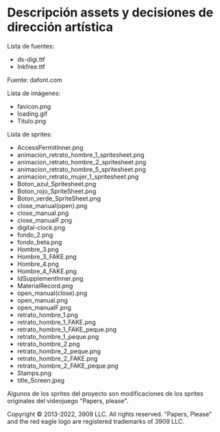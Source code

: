 # Descripción assets y decisiones de dirección artística
Lista de fuentes:
- ds-digi.ttf
- Inkfree.ttf

Fuente: dafont.com

Lista de imágenes:
- favicon.png
- loading.gif
- Titulo.png

Lista de sprites:
- AccessPermitInner.png
- animacion_retrato_hombre_1_spritesheet.png
- animacion_retrato_hombre_2_spritesheet.png
- animacion_retrato_hombre_5_spritesheet.png
- animacion_retrato_mujer_1_spritesheet.png
- Boton_azul_Spritesheet.png
- Boton_rojo_SpriteSheet.png
- Boton_verde_SpriteSheet.png
- close_manual(open).png
- close_manual.png
- close_manualF.png
- digital-clock.png
- fondo_2.png
- fondo_beta.png
- Hombre_3.png
- Hombre_3_FAKE.png
- Hombre_4.png
- Hombre_4_FAKE.png
- IdSupplementInner.png
- MaterialRecord.png
- open_manual(close).png
- open_manual.png
- open_manualF.png
- retrato_hombre_1.png
- retrato_hombre_1_FAKE.png
- retrato_hombre_1_FAKE_peque.png 
- retrato_hombre_1_peque.png
- retrato_hombre_2.png
- retrato_hombre_2_peque.png
- retrato_hombre_2_FAKE.png
- retrato_hombre_2_FAKE_peque.png
- Stamps.png
- title_Screen.jpeg

Algunos de los sprites del proyecto son modificaciones de los sprites originales del videojuego "Papers, please".

Copyright © 2013-2022, 3909 LLC. All rights reserved.
"Papers, Please" and the red eagle logo are registered trademarks of 3909 LLC.
